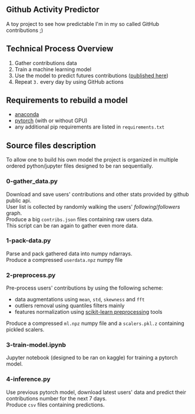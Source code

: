 Github Activity Predictor
-----------------
A toy project to see how predictable I'm in my so called GitHub contributions ;)


## Technical Process Overview
1. Gather contributions data
2. Train a machine learning model
3. Use the model to predict futures contributions ([published here](https://github.com/maxisoft/github-activity-predictor/tree/pred_history_no_scaling))
4. Repeat `3.` every day by using GitHub actions

## Requirements to rebuild a model
- [anaconda](https://www.anaconda.com/products/distribution)
- [pytorch](https://pytorch.org/get-started/locally/) (with or without GPU)
- any additional pip requirements are listed in `requirements.txt`


## Source files description
To allow one to build his own model the project is organized in multiple ordered python/jupyter files designed to be ran sequentially.

### 0-gather_data.py
Download and save users' contributions and other stats provided by github public api.  
User list is collected by randomly walking the users' *following*/*followers* graph.  
Produce a big `contribs.json` files containing raw users data.  
This script can be ran again to gather even more data.

### 1-pack-data.py
Parse and pack gathered data into numpy ndarrays.  
Produce a compressed `userdata.npz` numpy file

### 2-preprocess.py
Pre-process users' contributions by using the following scheme:  
- data augmentations using `mean`, `std`, `skewness` and `fft`
- outliers removal using quantiles filters mainly
- features normalization using [scikit-learn preprocessing](https://scikit-learn.org/stable/modules/preprocessing.html) tools

Produce a compressed `ml.npz` numpy file and a `scalers.pkl.z` containing pickled scalers.

### 3-train-model.ipynb
Jupyter notebook (designed to be ran on kaggle) for training a pytorch model.

### 4-inference.py
Use previous pytorch model, download latest users' data and predict their contributions number for the next 7 days.  
Produce `csv` files containing predictions.